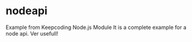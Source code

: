 # nodeapi
Example from Keepcoding Node.js Module
It is a complete example for a node api. Ver usefull!
